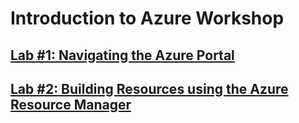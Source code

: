 # Introduction to Azure Workshop

## [Lab \#1: Navigating the Azure Portal](lab_01.md)

## [Lab \#2: Building Resources using the Azure Resource Manager](lab_02.md)
